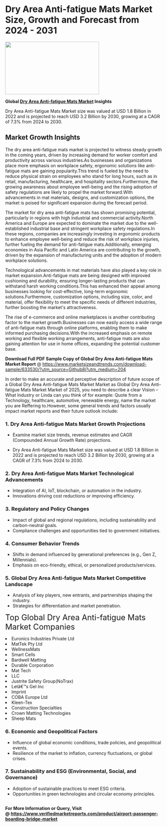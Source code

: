 <H1>Dry Area Anti-fatigue Mats Market Size, Growth and Forecast from 2024 - 2031</H1><img class="aligncenter size-medium wp-image-584254" src="https://thirdeyenews.in/wp-content/uploads/2024/09/Global-Market-Research-300x168.jpeg" alt="" width="300" height="168" /><p><strong>Global&nbsp;<a href="https://www.marketsizeandtrends.com/download-sample/633530/?utm_source=Github8j?utm_medium=204">Dry Area Anti-fatigue Mats Market</a> Insights</strong></p><p>Dry Area Anti-fatigue Mats Market size was valued at USD 1.8 Billion in 2022 and is projected to reach USD 3.2 Billion by 2030, growing at a CAGR of 7.3% from 2024 to 2030.</p><p><h2>Market Growth Insights</h2> <p>The dry area anti-fatigue mats market is projected to witness steady growth in the coming years, driven by increasing demand for worker comfort and productivity across various industries.As businesses and organizations place more emphasis on workplace safety, ergonomic solutions like anti-fatigue mats are gaining popularity.This trend is fueled by the need to reduce physical strain on employees who stand for long hours, such as in retail, manufacturing, healthcare, and hospitality sectors.Furthermore, the growing awareness about employee well-being and the rising adoption of safety regulations are likely to propel the market forward.With advancements in mat materials, designs, and customization options, the market is poised for significant expansion during the forecast period.</p> <p>The market for dry area anti-fatigue mats has shown promising potential, particularly in regions with high industrial and commercial activity.North America and Europe are expected to dominate the market due to the well-established industrial base and stringent workplace safety regulations.In these regions, companies are increasingly investing in ergonomic products to enhance employee well-being and reduce the risk of workplace injuries, further fueling the demand for anti-fatigue mats.Additionally, emerging economies in Asia Pacific and Latin America are contributing to the growth, driven by the expansion of manufacturing units and the adoption of modern workplace solutions.</p> <p>Technological advancements in mat materials have also played a key role in market expansion.Anti-fatigue mats are being designed with improved cushioning and durability, ensuring longer-lasting products that can withstand harsh working conditions.This has enhanced their appeal among businesses looking for cost-effective, long-term ergonomic solutions.Furthermore, customization options, including size, color, and material, offer flexibility to meet the specific needs of different industries, further boosting the market's attractiveness.</p> <p>The rise of e-commerce and online marketplaces is another contributing factor to the market growth.Businesses can now easily access a wide range of anti-fatigue mats through online platforms, enabling them to make informed purchasing decisions.With the increased emphasis on remote working and flexible working arrangements, anti-fatigue mats are also gaining attention for use in home offices, expanding the potential customer base.</p> <p><span class=""><strong>Download Full PDF Sample Copy of Global Dry Area Anti-fatigue Mats Market Report</strong> @ <a href="https://www.marketsizeandtrends.com/download-sample/633530/?utm_source=Github8j?utm_medium=204" target="_blank">https://www.marketsizeandtrends.com/download-sample/633530/?utm_source=Github8j?utm_medium=204</a></span></p><p>In order to make an accurate and perceptive description of future scope of a Global&nbsp;Dry Area Anti-fatigue Mats Market Market as Global&nbsp;Dry Area Anti-fatigue Mats Market Market of 2025, you need to describe a clear Vision &ndash; What Industry or Linda can you think of for example: Quote from a Technology, healthcare, automotive, renewable energy, name the market you are Reffering to.However, some general trends and factors usually impact market reports and their future outlook include:</p><h3>1.&nbsp;<strong>Dry Area Anti-fatigue Mats Market Growth Projections</strong></h3><ul><li>Examine market size trends, revenue estimates and CAGR (Compounded Annual Growth Rate) projections.</li><li><p>Dry Area Anti-fatigue Mats Market size was valued at USD 1.8 Billion in 2022 and is projected to reach USD 3.2 Billion by 2030, growing at a CAGR of 7.3% from 2024 to 2030.</p></li></ul><h3>2.&nbsp;<strong>Dry Area Anti-fatigue Mats Market Technological Advancements</strong></h3><ul><li>Integration of AI, IoT, blockchain, or automation in the industry.</li><li>Innovations driving cost reductions or improving efficiency.</li></ul><h3>3.&nbsp;<strong>Regulatory and Policy Changes</strong></h3><ul><li>Impact of global and regional regulations, including sustainability and carbon-neutral goals.</li><li>Compliance challenges and opportunities tied to government initiatives.</li></ul><h3>4.&nbsp;<strong>Consumer Behavior Trends</strong></h3><ul><li>Shifts in demand influenced by generational preferences (e.g., Gen Z, Millennials).</li><li>Emphasis on eco-friendly, ethical, or personalized products/services.</li></ul><h3>5.&nbsp;<strong>Global Dry Area Anti-fatigue Mats Market Competitive Landscape</strong></h3><ul><li>Analysis of key players, new entrants, and partnerships shaping the industry.</li><li>Strategies for differentiation and market penetration.</li></ul><p data-pm-slice="1 1 []"><span style="color: inherit; font-family: inherit; font-size: 25px;">Top Global Dry Area Anti-fatigue Mats Market Companies</span></p><div class="" data-test-id=""><p><li>Euronics Industries Private Ltd</li><li> MatTek Pty Ltd</li><li> WellnessMats</li><li> Smart Cells</li><li> Bardwell Matting</li><li> Durable Corporation</li><li> Mat Tech</li><li> LLC</li><li> Justrite Safety Group(NoTrax)</li><li> Letâ€™s Gel Inc</li><li> Imprint</li><li> COBA Europe Ltd</li><li> Kleen-Tex</li><li> Construction Specialties</li><li> Crown Matting Technologies</li><li> Sheep Mats</li></p></div><h3>6.&nbsp;<strong>Economic and Geopolitical Factors</strong></h3><ul><li>Influence of global economic conditions, trade policies, and geopolitical events.</li><li>Resilience of the market to inflation, currency fluctuations, or global crises.</li></ul><h3>7.&nbsp;<strong>Sustainability and ESG (Environmental, Social, and Governance)</strong></h3><ul><li>Adoption of sustainable practices to meet ESG criteria.</li><li>Opportunities in green technologies and circular economy principles.</li></ul><h2><strong style="font-size: 14px;">For More Information or Query, Visit @&nbsp;</strong><a style="background-color: #ffffff; font-size: 14px;" href="https://www.marketsizeandtrends.com/report/dry-area-anti-fatigue-mats-market/" target="_blank">https://www.verifiedmarketreports.com/product/airport-passenger-boarding-bridge-market</a></h2>